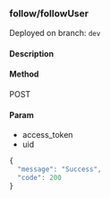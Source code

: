 ### **follow/followUser**

Deployed on branch: `dev`

#### **Description**

#### **Method**

POST

#### **Param**

- access_token
- uid

```javascript
{
  "message": "Success",
  "code": 200
}
```
